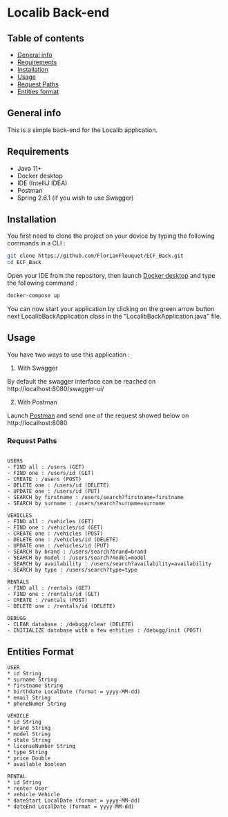# Localib Back-end

## Table of contents
* [General info](#general-info)
* [Requirements](#requirements)
* [Installation](#installation)
* [Usage](#usage)
* [Request Paths](#request-paths)
* [Entities format](#entities-format)

## General info
This is a simple back-end for the Localib application.

## Requirements

- Java 11+
- Docker desktop
- IDE (IntelliJ IDEA)
- Postman
- Spring 2.6.1 (if you wish to use Swagger)

## Installation

You first need to clone the project on your device by typing the following commands in a CLI :
```bash
git clone https://github.com/FlorianFlouquet/ECF_Back.git
cd ECF_Back
```
Open your IDE from the repository, then launch [Docker desktop](https://www.docker.com/products/docker-desktop/) and type the following command :
```bash
docker-compose up
```
You can now start your application by clicking on the green arrow button next LocalibBackApplication class
in the "LocalibBackApplication.java" file.


## Usage

You have two ways to use this application :

1. With Swagger

By default the swagger interface can be reached on http://localhost:8080/swagger-ui/

2. With Postman

Launch [Postman](https://www.postman.com/) and send one of the request showed below on http://localhost:8080

### Request Paths

```

USERS
- FIND all : /users (GET)
- FIND one : /users/id (GET)
- CREATE : /users (POST)
- DELETE one : /users/id (DELETE)
- UPDATE one : /users/id (PUT)
- SEARCH by firstname : /users/search?firstname=firstname
- SEARCH by surname : /users/search?surname=surname

VEHICLES
- FIND all : /vehicles (GET)
- FIND one : /vehicles/id (GET)
- CREATE one : /vehicles (POST)
- DELETE one : /vehicles/id (DELETE)
- UPDATE one : /vehicles/id (PUT)
- SEARCH by brand : /users/search?brand=brand
- SEARCH by model : /users/search?model=model
- SEARCH by availability : /users/search?availability=availability
- SEARCH by type : /users/search?type=type

RENTALS
- FIND all : /rentals (GET)
- FIND one : /rentals/id (GET)
- CREATE : /rentals (POST)
- DELETE one : /rentals/id (DELETE)

DEBUGG
- CLEAR database : /debugg/clear (DELETE)
- INITIALIZE database with a few entities : /debugg/init (POST)
```

## Entities Format
```
USER
* id String
* surname String
* firstname String
* birthdate LocalDate (format = yyyy-MM-dd)
* email String
* phoneNumer String

VEHICLE
* id String
* brand String
* model String
* state String
* licenseNumber String
* type String
* price Double
* available boolean

RENTAL
* id String
* renter User
* vehicle Vehicle
* dateStart LocalDate (format = yyyy-MM-dd)
* dateEnd LocalDate (format = yyyy-MM-dd)
```
